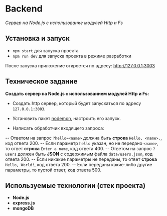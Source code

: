 # Backend

_Сервер на Node.js с использование модулей Http и Fs_

## Установка и запуск

- `npm start` для запуска проекта
- `npm run dev` для запуска проекта в режиме разработки

После запуска приложение откроется по адресу: http://127.0.0.1:3003

## Техническое задание

**Создать сервер на Node.js с использованием модулей Http и Fs:**

- Создать http сервер, который будет запускаться по адресу `127.0.0.1:3003`.

- Установить пакет [nodemon](https://www.npmjs.com/package/nodemon), настроить его запуск.

- Написать обработчик входящего запроса:

-- Ответом на запрос `?hello=<name>` должна быть **строка** `Hello, <name>.`, код ответа 200.
-- Если параметр `hello` указан, но не передано `<name>`, то ответ **строка** `Enter a name`, код ответа 400.
-- Ответом на запрос `?users` должен быть **JSON** с содержимым файла `data/users.json`, код ответа 200.
-- Если никакие параметры не переданы, то ответ **строка** `Hello, World!`, код ответа 200.
-- Если переданы какие-либо другие параметры, то пустой ответ, код ответа 500.

## Используемые технологии (стек проекта)

- **Node.js**
- **express.js**
- **mongoDB**
